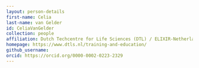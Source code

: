```yaml
---
layout: person-details
first-name: Celia
last-name: van Gelder
id: CeliaVanGelder
collection: people
affiliation: Dutch Techcentre for Life Sciences (DTL) / ELIXIR-Netherlands
homepage: https://www.dtls.nl/training-and-education/
github_username: 
orcid: https://orcid.org/0000-0002-0223-2329
---
```



